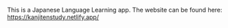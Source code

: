 This is a Japanese Language Learning app. The website can be found here: https://kanjitenstudy.netlify.app/
